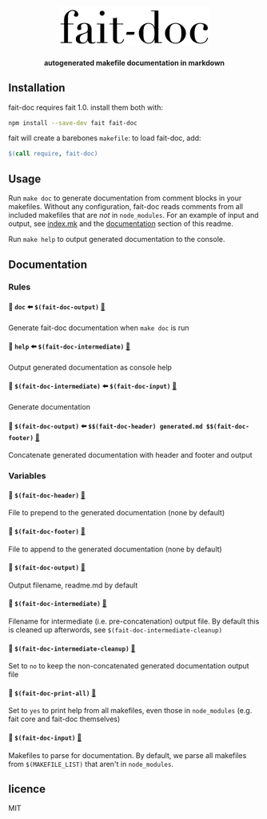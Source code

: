 <h1 align="center">
	<img width="300" alt="fait-doc" src="logo.png">
</h1>
<h4 align="center">autogenerated makefile documentation in markdown</h4>

## Installation

fait-doc requires fait 1.0. install them both with:

```sh
npm install --save-dev fait fait-doc
```

fait will create a barebones `makefile`: to load fait-doc, add:

```makefile
$(call require, fait-doc)
```

## Usage

Run `make doc` to generate documentation from comment blocks in your makefiles.
Without any configuration, fait-doc reads comments from all included makefiles
that are *not* in `node_modules`. For an example of input and output, see
[index.mk](index.mk) and the [documentation](#documentation) section of this
readme.

Run `make help` to output generated documentation to the console.

## Documentation
### Rules

#### 📄 `doc` ⬅️ `$(fait-doc-output)` [🔗](index.mk#L30)

Generate fait-doc documentation when `make doc` is run

#### 📄 `help` ⬅️ `$(fait-doc-intermediate)` [🔗](index.mk#L37)

Output generated documentation as console help

#### 📄 `$(fait-doc-intermediate)` ⬅️ `$(fait-doc-input)` [🔗](index.mk#L41)

Generate documentation

#### 📄 `$(fait-doc-output)` ⬅️ `$$(fait-doc-header) generated.md $$(fait-doc-footer)` [🔗](index.mk#L49)

Concatenate generated documentation with header and footer and output

### Variables

#### 🚩 `$(fait-doc-header)` [🔗](index.mk#L2)

File to prepend to the generated documentation (none by default)

#### 🚩 `$(fait-doc-footer)` [🔗](index.mk#L4)

File to append to the generated documentation (none by default)

#### 🚩 `$(fait-doc-output)` [🔗](index.mk#L7)

Output filename, readme.md by default

#### 🚩 `$(fait-doc-intermediate)` [🔗](index.mk#L11)

Filename for intermediate (i.e. pre-concatenation) output file. By default this
is cleaned up afterwords, see `$(fait-doc-intermediate-cleanup)`

#### 🚩 `$(fait-doc-intermediate-cleanup)` [🔗](index.mk#L14)

Set to `no` to keep the non-concatenated generated documentation output file

#### 🚩 `$(fait-doc-print-all)` [🔗](index.mk#L18)

Set to `yes` to print help from all makefiles, even those in `node_modules`
(e.g. fait core and fait-doc themselves)

#### 🚩 `$(fait-doc-input)` [🔗](index.mk#L22)

Makefiles to parse for documentation. By default, we parse all makefiles from
`$(MAKEFILE_LIST)` that aren't in `node_modules`.


## licence
MIT
